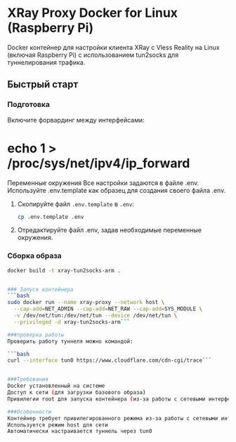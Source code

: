 # XRay Proxy Docker for Linux (Raspberry Pi)

Docker контейнер для настройки клиента XRay с Vless Reality на Linux (включая Raspberry Pi) с использованием tun2socks для туннелирования трафика.

## Быстрый старт
   
### Подготовка

Включите форвардинг между интерфейсами:
# echo 1 > /proc/sys/net/ipv4/ip_forward

Переменные окружения
Все настройки задаются в файле .env. Используйте .env.template как образец для создания своего файла .env.

1. Скопируйте файл `.env.template` в `.env`:
   ```bash
   cp .env.template .env

2. Отредактируйте файл .env, задав необходимые переменные окружения.

### Сборка образа
```bash
docker build -t xray-tun2socks-arm .


### Запуск контейнера
```bash
sudo docker run --name xray-proxy --network host \
  --cap-add=NET_ADMIN --cap-add=NET_RAW --cap-add=SYS_MODULE \
  -v /dev/net/tun:/dev/net/tun --device /dev/net/tun \
  --privileged -d xray-tun2socks-arm```

###проверка работы
Проверить работу туннеля можно командой:

```bash
curl --interface tun0 https://www.cloudflare.com/cdn-cgi/trace```


###Требования
Docker установленный на системе
Доступ к сети (для загрузки базового образа)
Привилегии root для запуска контейнера (из-за работы с сетевыми интерфейсами)

###Особенности
Контейнер требует привилегированного режима из-за работы с сетевыми интерфейсами
Используется режим host для сети
Автоматически настраивается туннель через tun0




